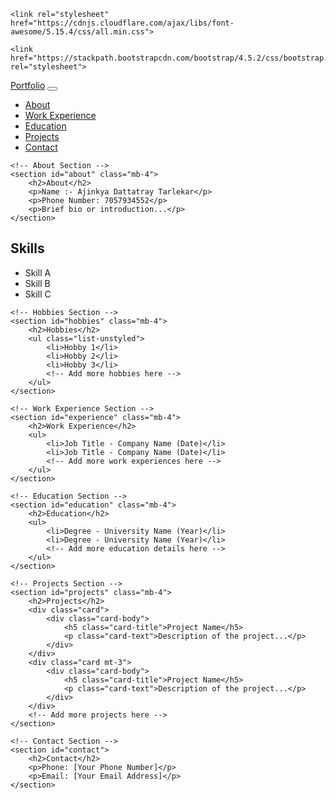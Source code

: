 <!DOCTYPE html>
<html lang="en">
<head>
    <meta charset="UTF-8">
    <meta name="viewport" content="width=device-width, initial-scale=1.0">
    <title>Portfolio</title>

    <link rel="stylesheet" href="https://cdnjs.cloudflare.com/ajax/libs/font-awesome/5.15.4/css/all.min.css">
<script src="Script.js"></script>
    
    <link href="https://stackpath.bootstrapcdn.com/bootstrap/4.5.2/css/bootstrap.min.css" rel="stylesheet">
</head>
<body>

<!-- Navigation Bar -->
<nav class="navbar navbar-expand-lg navbar-dark bg-dark">
    <a class="navbar-brand" href="#">Portfolio</a>
    <button class="navbar-toggler" type="button" data-toggle="collapse" data-target="#navbarNav" aria-controls="navbarNav" aria-expanded="false" aria-label="Toggle navigation">
        <span class="navbar-toggler-icon"></span>
    </button>
    <div class="collapse navbar-collapse" id="navbarNav">
        <ul class="navbar-nav ml-auto">
            <li class="nav-item">
                <a class="nav-link" href="#about">About</a>
            </li>
            <li class="nav-item">
                <a class="nav-link" href="#experience">Work Experience</a>
            </li>
            <li class="nav-item">
                <a class="nav-link" href="#education">Education</a>
            </li>
            <li class="nav-item">
                <a class="nav-link" href="#projects">Projects</a>
            </li>
            <li class="nav-item">
                <a class="nav-link" href="#contact">Contact</a>
            </li>
        </ul>
    </div>
</nav>

<!-- Main Content -->
<div class="container mt-5">

    <!-- About Section -->
    <section id="about" class="mb-4">
        <h2>About</h2>
        <p>Name :- Ajinkya Dattatray Tarlekar</p>
        <p>Phone Number: 7057934552</p>
        <p>Brief bio or introduction...</p>
    </section>

   <!-- Skills Section -->
<section id="skills" class="mb-4">
    <h2>Skills</h2>
    <ul class="list-unstyled" id="skillsList">
        <li>Skill A <span class="skill-rating" data-rating="4"></span></li>
        <li>Skill B <span class="skill-rating" data-rating="3"></span></li>
        <li>Skill C <span class="skill-rating" data-rating="3"></span></li>
        <!-- Add more skills here -->
    </ul>
</section>

    <!-- Hobbies Section -->
    <section id="hobbies" class="mb-4">
        <h2>Hobbies</h2>
        <ul class="list-unstyled">
            <li>Hobby 1</li>
            <li>Hobby 2</li>
            <li>Hobby 3</li>
            <!-- Add more hobbies here -->
        </ul>
    </section>

    <!-- Work Experience Section -->
    <section id="experience" class="mb-4">
        <h2>Work Experience</h2>
        <ul>
            <li>Job Title - Company Name (Date)</li>
            <li>Job Title - Company Name (Date)</li>
            <!-- Add more work experiences here -->
        </ul>
    </section>

    <!-- Education Section -->
    <section id="education" class="mb-4">
        <h2>Education</h2>
        <ul>
            <li>Degree - University Name (Year)</li>
            <li>Degree - University Name (Year)</li>
            <!-- Add more education details here -->
        </ul>
    </section>

    <!-- Projects Section -->
    <section id="projects" class="mb-4">
        <h2>Projects</h2>
        <div class="card">
            <div class="card-body">
                <h5 class="card-title">Project Name</h5>
                <p class="card-text">Description of the project...</p>
            </div>
        </div>
        <div class="card mt-3">
            <div class="card-body">
                <h5 class="card-title">Project Name</h5>
                <p class="card-text">Description of the project...</p>
            </div>
        </div>
        <!-- Add more projects here -->
    </section>

    <!-- Contact Section -->
    <section id="contact">
        <h2>Contact</h2>
        <p>Phone: [Your Phone Number]</p>
        <p>Email: [Your Email Address]</p>
    </section>

</div>



</body>
</html>






